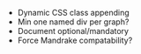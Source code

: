 * Dynamic CSS class appending
* Min one named div per graph?
* Document optional/mandatory
* Force Mandrake compatability?
